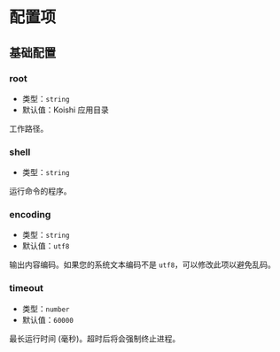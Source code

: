 # 配置项

## 基础配置

### root

- 类型：`string`
- 默认值：Koishi 应用目录

工作路径。

### shell

- 类型：`string`

运行命令的程序。

### encoding

- 类型：`string`
- 默认值：`utf8`

输出内容编码。如果您的系统文本编码不是 `utf8`，可以修改此项以避免乱码。

### timeout

- 类型：`number`
- 默认值：`60000`

最长运行时间 (毫秒)。超时后将会强制终止进程。
